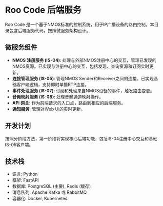 # Roo Code 后端服务

Roo Code 是一个基于NMOS标准的控制系统，用于IP广播设备的路由控制。本目录包含后端服务代码，按照微服务架构设计。

## 微服务组件

- **NMOS 注册服务 (IS-04)**: 处理与外部NMOS注册中心的交互，管理已发现的NMOS资源。已实现与注册中心的交互，包括发现、查询资源和订阅实时更新。
- **连接管理服务 (IS-05)**: 管理NMOS Sender和Receiver之间的连接。已实现基础客户端逻辑，支持即时单播RTP连接。
- **事件处理服务 (IS-07)**: 订阅和处理来自NMOS设备的事件，触发路由变更。
- **音频映射服务 (IS-08)**: 处理音频通道映射操作。
- **API 网关**: 作为前端请求的入口点，路由到相应的后端服务。
- **通知服务**: 管理对Web UI的实时更新。

## 开发计划

按照分阶段方法，第一阶段将实现核心后端功能，包括IS-04注册中心交互和基础IS-05客户端。

## 技术栈

- 语言: Python
- 框架: FastAPI
- 数据库: PostgreSQL (主要), Redis (缓存)
- 消息队列: Apache Kafka 或 RabbitMQ
- 容器化: Docker, Kubernetes